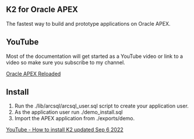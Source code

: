 ## K2 for Oracle APEX

The fastest way to build and prototype applications on Oracle APEX.

## YouTube

Most of the documentation will get started as a YouTube video or link to a video so make sure you subscribe to my channel.

[Oracle APEX Reloaded](https://www.youtube.com/channel/UC8cIGO-lRvWM-mPtJdO_9XQ)

## Install

1. Run the ./lib/arcsql/arcsql_user.sql script to create your application user.
2. As the application user run ./demo_install.sql
3. Import the APEX application from ./exports/demo.

[YouTube - How to install K2 updated Sep 6 2022](https://youtu.be/FKdsuL_oYgw)

